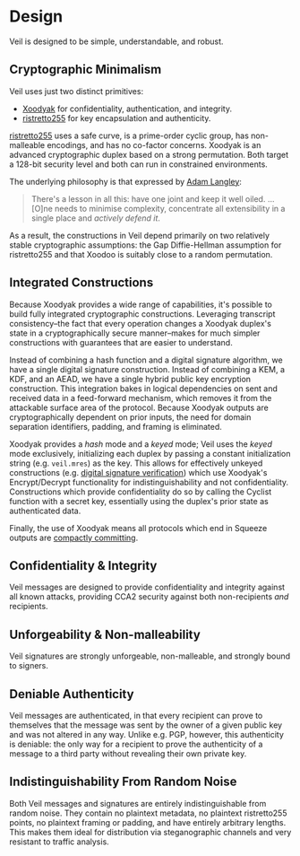 # Design

Veil is designed to be simple, understandable, and robust.

## Cryptographic Minimalism

Veil uses just two distinct primitives:

* [Xoodyak][xoodyak] for confidentiality, authentication, and integrity.
* [ristretto255][r255] for key encapsulation and authenticity.

[ristretto255][r255-why] uses a safe curve, is a prime-order cyclic group, has non-malleable encodings, and has no
co-factor concerns. Xoodyak is an advanced cryptographic duplex based on a strong permutation. Both target a 128-bit
security level and both can run in constrained environments.

The underlying philosophy is that expressed by [Adam Langley][agl]:

> There's a lesson in all this: have one joint and keep it well oiled. … \[O\]ne needs to minimise
> complexity, concentrate all extensibility in a single place and _actively defend it_.

As a result, the constructions in Veil depend primarily on two relatively stable cryptographic assumptions: the Gap
Diffie-Hellman assumption for ristretto255 and that Xoodoo is suitably close to a random permutation.

## Integrated Constructions

Because Xoodyak provides a wide range of capabilities, it's possible to build fully integrated cryptographic
constructions. Leveraging transcript consistency–the fact that every operation changes a Xoodyak duplex's state in a
cryptographically secure manner–makes for much simpler constructions with guarantees that are easier to understand.

Instead of combining a hash function and a digital signature algorithm, we have a single digital signature construction.
Instead of combining a KEM, a KDF, and an AEAD, we have a single hybrid public key encryption construction. This
integration bakes in logical dependencies on sent and received data in a feed-forward mechanism, which removes it from
the attackable surface area of the protocol. Because Xoodyak outputs are cryptographically dependent on prior inputs,
the need for domain separation identifiers, padding, and framing is eliminated.

Xoodyak provides a _hash_ mode and a _keyed_ mode; Veil uses the _keyed_ mode exclusively, initializing each duplex by
passing a constant initialization string (e.g. `veil.mres`) as the key. This allows for effectively unkeyed
constructions (e.g. [digital signature verification](design/schnorr.md)) which use Xoodyak's
$\text{Encrypt}$/$\text{Decrypt}$ functionality for indistinguishability and not confidentiality. Constructions which
provide confidentiality do so by calling the $\text{Cyclist}$ function with a secret key, essentially using the duplex's
prior state as authenticated data.

Finally, the use of Xoodyak means all protocols which end in $\text{Squeeze}$ outputs are [compactly committing][cce].

## Confidentiality & Integrity

Veil messages are designed to provide confidentiality and integrity against all known attacks, providing CCA2
security against both non-recipients _and_ recipients. 

## Unforgeability & Non-malleability

Veil signatures are strongly unforgeable, non-malleable, and strongly bound to signers.

## Deniable Authenticity

Veil messages are authenticated, in that every recipient can prove to themselves that the message was sent by the owner
of a given public key and was not altered in any way. Unlike e.g. PGP, however, this authenticity is deniable: the only
way for a recipient to prove the authenticity of a message to a third party without revealing their own private key.

## Indistinguishability From Random Noise

Both Veil messages and signatures are entirely indistinguishable from random noise. They contain no plaintext metadata,
no plaintext ristretto255 points, no plaintext framing or padding, and have entirely arbitrary lengths. This makes them
ideal for distribution via steganographic channels and very resistant to traffic analysis.

[r255]: https://ristretto.group

[r255-why]: https://ristretto.group/why_ristretto.html

[keccak]: https://keccak.team/third_party.html

[agl]: https://www.imperialviolet.org/2016/05/16/agility.html

[cce]: https://eprint.iacr.org/2017/664.pdf

[xoodyak]: https://csrc.nist.gov/CSRC/media/Projects/lightweight-cryptography/documents/finalist-round/updated-spec-doc/xoodyak-spec-final.pdf